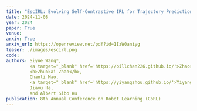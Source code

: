 ```yaml
---
title: "EscIRL: Evolving Self-Contrastive IRL for Trajectory Prediction in Autonomous Driving"
date: 2024-11-08
year: 2024
paper: True
venue:
arxiv: True
arxiv_url: https://openreview.net/pdf?id=1IzW0aniyg
teaser: ./images/escirl.png
code:
authors: Siyue Wang*,
         <a target="_blank" href='https://billchan226.github.io/'>Zhaorun Chen*</a>,
         <b>Zhuokai Zhao</b>,
         Chaoli Mao,
         <a target="_blank" href='https://yiyangzhou.github.io/'>Yiyang Zhou</a>,
         Jiayu He,
         and Albert Sibo Hu
publication: 8th Annual Conference on Robot Learning (CoRL)
---
```

